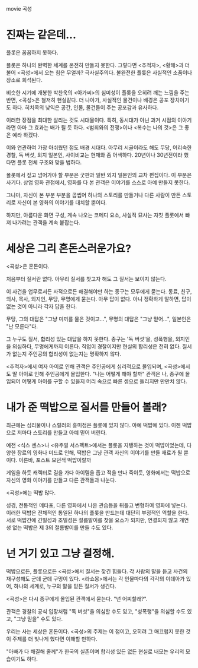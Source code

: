 movie
곡성


# 진짜는 같은데...

폴롯은 꼼꼼하지 못하다. 

플롯은 하나의 완벽한 세계를 온전히 만들지 못한다. 그렇다면 <추적자>, <황해>과 더불어 <곡성>에서 오는 힘은 무얼까? 극사실주의다. 불완전한 플롯은 사실적인 소품이나 장소로 희석된다. 

비슷한 시기에 개봉한 박찬욱의 <아가씨>의 심미성이 플롯을 오히려 깨는 느낌을 주는 반면, <곡성>은 철저히 현실같다. 더 나아가, 사실적인 물건이나 배경은 공포 장치이기도 하다. 히치콕의 낮익은 공간, 인물, 물건들이 주는 공포감과 유사하다.

이러한 장점을 최대한 살리는 것도 시대물이다. 특히, 동시대가 아닌 과거 시점의 이야기라면 아마 그 효과는 배가 될 듯 하다. <범죄와의 전쟁>이나 <복수는 나의 것>은 그 좋은 예라 하겠다.

이와 연관하여 가장 아쉬웠던 점도 배경 시대다. 아무리 시골이라도 해도 무당, 어리숙한 경찰, 독 버섯, 외지 일본인, 사이비교는 현재와 좀 어색하다. 20년이나 30년전이라 했다면 플롯 전체 구조와 맞을 법하다.

폴롯에서 짚고 넘어가야 할 부분은 굿판과 일반 외지 일본인의 교차 편집이다. 이 부분은 사기다. 상업 영화 관점에서, 영화를 다 본 관객은 이야기를 스스로 아예 만들지 못한다.

그나마, 자신이 본 부분 부분을 곱씹어 하나의 스토리를 만들거나 다른 사람이 만든 스토리로 자신이 본 영화의 이야기를 대치할 뿐이다.

하지만, 아름다운 화면 구성, 계속 나오는 코메디 요소, 사실적 묘사는 자칫 플롯에서 빠져 나가려는 관객을 계속 붙잡는다.

# 세상은 그리 혼돈스러운가요?

<곡성>은 혼돈이다.

처음부터 질서란 없다. 아무리 질서를 찾고자 해도 그 질서는 보이지 않는다.

이 사건을 업무로서든 사적으로든 해결해야만 하는 종구는 모두에게 묻는다. 동료, 친구, 의사, 목사, 외지인, 무당, 무명에게 묻는다. 아무 답이 없다. 아니 정확하게 말하면, 답이 없는 것이 아니라 각자 답을 한다.

무당, 그의 대답은 "그냥 미끼를 물은 것이고...", 무명의 대답은 "그냥 믿어...", 일본인은 "난 모른다"다. 

그 누구도 질서, 합리성 있는 대답을 하지 못한다. 종구는 '독 버섯'을, 성폭행을, 외지인을 의심하다, 무명에게까지 이른다.
직업이 경찰이지만 현실의 합리성은 전혀 없다. 질서가 없는지 주인공의 합리성이 없는지는 명확하지 않다.
 
<추적자>에서 여자 아이로 인해 관객은 주인공에게 심리적으로 몰입되며, <곡성>에서도 딸 아이로 인해 주인공에게 몰입한다. "나는 어떻게 해야 할까" 
관객은 나, 종구에 몰입되어 어떻게 아이를 구할 수 있을지 머리 속으로 빠른 셈으로 돌리지만 만만치 않다.


# 내가 준 떡밥으로 질서를 만들어 볼래?

최근에는 심리물이나 스릴러의 흥미점은 플롯에 있지 않다. 아예 떡밥에 있다. 이젠 떡밥으로 저마다 스토리를 만들고 아예 믿어 버린다.

예전 <식스 센스>나 <유주얼 서스펙트>에서는 플롯을 지탱하는 것이 떡밥이었는데, 다양한 장르의 영화나 미드로 인해, 떡밥은 그냥 관객 자신의 이야기를 만들 재료가 될 뿐이다. 
이른바, 포스트 모던적 떡밥이랄까

게임을 하듯 캐렉터로 길을 가다 아이템을 줍고 적을 만나 죽이듯, 영화에서는 떡밥으로 자신의 영화 이야기를 만들고 다른 관객들과 나눈다.

<곡성>에는 떡밥 많다. 

성경, 전통적인 메타포, 다른 영화에서 나온 관습등을 뒤틀고 변형하여 영화에 넣는다. 이러한 떡밥은 전체적인 통일된 하나의 플롯을 만드는데 대단히 부정적인 역할을 한다. 서로 떡밥간에 긴밀성과 조밀성은 절름발이를 찾을 요소가 되지만, 연결되지 않고 개연성 없는 떡밥은 제 3의 절름발이를 만들 수도 있다. 

# 넌 거기 있고 그냥 결정해.

떡밥으로든, 플롯으로든 <곡성>에서 질서는 찾긴 힘들다. 각 사람의 말을 듣고 사건의 재구성해도 군데 군데 구멍이 있다. 
<라쇼몽>에서는 각 인물마다의 각각의 이데아가 있어, 하나의 세계로, 누구의 말을 믿든 질서가 생긴다. 

<곡성>은 다시 종구에게 몰입된 관객에서 묻는다. "넌 어찌할래?".

관객은 경찰의 공식 입장처럼 "독 버섯"을 의심할 수도 있고, "성폭행"을 의심할 수도 있고, "그냥 믿을" 수도 있다.

우리는 사는 세상은 혼돈이다. <곡성>의 주제는 이 점이고, 오히려 그 매끄럽지 못한 것이 주제를 더 빛나게 했다면 이해할 만하다.

"아빠가 다 해결해 줄께"가 한국의 실존이며 합리성 있든 없든 현실로 내모는 우리의 모습이기도 하다.





